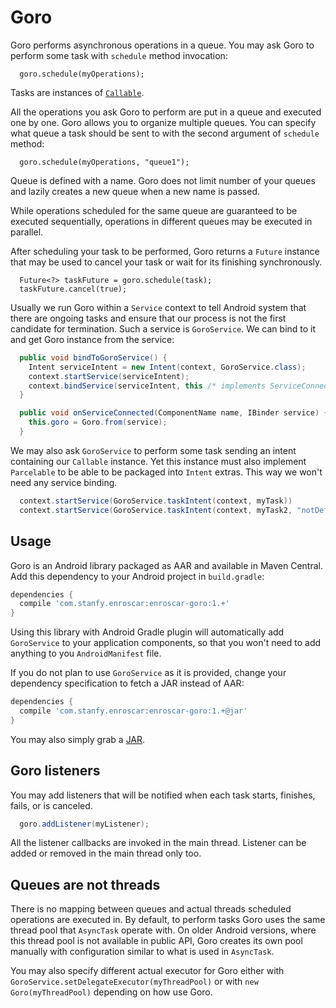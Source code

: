 Goro
====

Goro performs asynchronous operations in a queue.
You may ask Goro to perform some task with `schedule` method invocation:
```
  goro.schedule(myOperations);
```

Tasks are instances of [`Callable`](https://developer.android.com/reference/java/util/concurrent/Callable.html).

All the operations you ask Goro to perform are put in a queue and executed one by one.
Goro allows you to organize multiple queues. You can specify what queue a task should be sent to
with the second argument of `schedule` method:
```
  goro.schedule(myOperations, "queue1");
```

Queue is defined with a name. Goro does not limit number of your queues and lazily creates a new
queue when a new name is passed.

While operations scheduled for the same queue are guaranteed to be executed sequentially,
operations in different queues may be executed in parallel.

After scheduling your task to be performed, Goro returns a `Future` instance that may be used
to cancel your task or wait for its finishing synchronously.

```
  Future<?> taskFuture = goro.schedule(task);
  taskFuture.cancel(true);
```

Usually we run Goro within a `Service` context to tell Android system that there are ongoing tasks
and ensure that our process is not the first candidate for termination.
Such a service is `GoroService`. We can bind to it and get Goro instance from the service:

```java
  public void bindToGoroService() {
    Intent serviceIntent = new Intent(context, GoroService.class);
    context.startService(serviceIntent);
    context.bindService(serviceIntent, this /* implements ServiceConnection */, 0);
  }

  public void onServiceConnected(ComponentName name, IBinder service) {
    this.goro = Goro.from(service);
  }
```

We may also ask `GoroService` to perform some task sending an intent containing our `Callable`
instance. Yet this instance must also implement `Parcelable` to be able to be packaged into
`Intent` extras. This way we won't need any service binding.

```java
  context.startService(GoroService.taskIntent(context, myTask))
  context.startService(GoroService.taskIntent(context, myTask2, "notDefaultQueue"))
```

Usage
-----

Goro is an Android library packaged as AAR and available in Maven Central.
Add this dependency to your Android project in `build.gradle`:
```groovy
dependencies {
  compile 'com.stanfy.enroscar:enroscar-goro:1.+'
}
```

Using this library with Android Gradle plugin will automatically add `GoroService` to your
application components, so that you won't need to add anything to you `AndroidManifest` file.

If you do not plan to use `GoroService` as it is provided, change your dependency specification
to fetch a JAR instead of AAR:
```groovy
dependencies {
  compile 'com.stanfy.enroscar:enroscar-goro:1.+@jar'
}
```

You may also simply grab a [JAR](http://repository.sonatype.org/service/local/artifact/maven/redirect?r=central-proxy&g=com.stanfy.enroscar&a=enroscar-goro&v=LATEST&e=jar).


Goro listeners
--------------
You may add listeners that will be notified when each task starts, finishes, fails,
or is canceled.
```java
  goro.addListener(myListener);
```

All the listener callbacks are invoked in the main thread. Listener can be added or removed in
the main thread only too.


Queues are not threads
----------------------
There is no mapping between queues and actual threads scheduled operations are executed in.
By default, to perform tasks Goro uses the same thread pool that `AsyncTask` operate with.
On older Android versions, where this thread pool is not available in public API, Goro creates its
own pool manually with configuration similar to what is used in `AsyncTask`.

You may also specify different actual executor for Goro either with
`GoroService.setDelegateExecutor(myThreadPool)` or with `new Goro(myThreadPool)` depending on how
use Goro.
